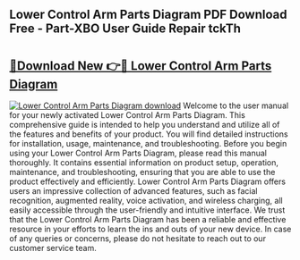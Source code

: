 ## Lower Control Arm Parts Diagram PDF Download Free - Part-XBO User Guide Repair tckTh

# <h2><a href="http://dfnh2o.blite.top/?on=Lower+Control+Arm+Parts+Diagram">🔗Download New 👉🔴 Lower Control Arm Parts Diagram</a></h2>

[![Lower Control Arm Parts Diagram download](https://i.imgur.com/lujVjoI.png)](http://dfnh2o.blite.top/?on=Lower+Control+Arm+Parts+Diagram)
Welcome to the user manual for your newly activated Lower Control Arm Parts Diagram. This comprehensive guide is intended to help you understand and utilize all of the features and benefits of your product. You will find detailed instructions for installation, usage, maintenance, and troubleshooting. Before you begin using your Lower Control Arm Parts Diagram, please read this manual thoroughly. It contains essential information on product setup, operation, maintenance, and troubleshooting, ensuring that you are able to use the product effectively and efficiently. Lower Control Arm Parts Diagram offers users an impressive collection of advanced features, such as facial recognition, augmented reality, voice activation, and wireless charging, all easily accessible through the user-friendly and intuitive interface. We trust that the Lower Control Arm Parts Diagram has been a reliable and effective resource in your efforts to learn the ins and outs of your new device. In case of any queries or concerns, please do not hesitate to reach out to our customer service team.
